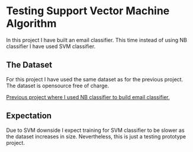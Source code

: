 # Testing Support Vector Machine Algorithm

In this project I have built an email classifier. This time instead of using NB classifier I have used SVM classifier.


## The Dataset

For this project I have used the same dataset as for the previous project.
The dataset is opensource free of charge.

[Previous project where I used NB classifier to build email classifier.](https://github.com/Manojlovic1998/email-classifier-mini-project)
## Expectation

Due to SVM downside I expect training for SVM classifier to be slower as the dataset increases in size. Nevertheless, this is just a testing prototype project.